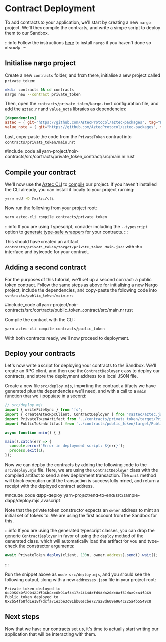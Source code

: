 # Contract Deployment

To add contracts to your application, we'll start by creating a new `nargo` project. We'll then compile the contracts, and write a simple script to deploy them to our Sandbox.

:::info
Follow the instructions [here](../../getting_started/noir_contracts.md) to install `nargo` if you haven't done so already.
:::

## Initialise nargo project

Create a new `contracts` folder, and from there, initialise a new project called `private_token`:

```sh
mkdir contracts && cd contracts
nargo new --contract private_token
```

Then, open the `contracts/private_token/Nargo.toml` configuration file, and add the `aztec.nr` and `value_note` libraries as dependencies:

```toml
[dependencies]
aztec = { git="https://github.com/AztecProtocol/aztec-packages", tag="master", directory="yarn-project/noir-libs/noir-aztec" }
value_note = { git="https://github.com/AztecProtocol/aztec-packages", tag="master", directory="yarn-project/noir-libs/value-note" }
```

Last, copy-paste the code from the `PrivateToken` contract into `contracts/private_token/main.nr`:

#include_code all yarn-project/noir-contracts/src/contracts/private_token_contract/src/main.nr rust

## Compile your contract

We'll now use the [Aztec CLI](../../cli/main.md) to [compile](../../contracts/compiling.md) our project. If you haven't installed the CLI already, you can install it locally to your project running:

```sh
yarn add -D @aztec/cli
```

Now run the following from your project root:

```sh
yarn aztec-cli compile contracts/private_token
```

:::info
If you are using Typescript, consider including the `--typescript` option to [generate type-safe wrappers](../../contracts/compiling.md#typescript-interfaces) for your contracts.
:::

This should have created an artifact `contracts/private_token/target/private_token-Main.json` with the interface and bytecode for your contract.

## Adding a second contract

For the purposes of this tutorial, we'll set up a second contract: a public token contract. Follow the same steps as above for initialising a new Nargo project, include the dependencies, and copy-paste the following code into `contracts/public_token/main.nr`:

#include_code all yarn-project/noir-contracts/src/contracts/public_token_contract/src/main.nr rust

Compile the contract with the CLI:

```sh
yarn aztec-cli compile contracts/public_token
```

With both contracts ready, we'll now proceed to deployment.

## Deploy your contracts

Let's now write a script for deploying your contracts to the Sandbox. We'll create an RPC client, and then use the `ContractDeployer` class to deploy our contracts, and store the deployment address to a local JSON file.

Create a new file `src/deploy.mjs`, importing the contract artifacts we have generated plus the dependencies we'll need, and with a call to a `main` function that we'll populate in a second:

```js
// src/deploy.mjs
import { writeFileSync } from 'fs';
import { createAztecRpcClient, ContractDeployer } from '@aztec/aztec.js';
import PrivateTokenArtifact from '../contracts/private_token/target/PrivateToken.json' assert { type: 'json' };
import PublicTokenArtifact from '../contracts/public_token/target/PublicToken.json' assert { type: 'json' };

async function main() { }

main().catch(err => {
  console.error(`Error in deployment script: ${err}`);
  process.exit(1);
});
```

Now we can deploy the contracts by adding the following code to the `src/deploy.mjs` file. Here, we are using the `ContractDeployer` class with the compiled artifact to send a new deployment transaction. The `wait` method will block execution until the transaction is successfully mined, and return a receipt with the deployed contract address. 

#include_code dapp-deploy yarn-project/end-to-end/src/sample-dapp/deploy.mjs javascript

Note that the private token constructor expects an `owner` address to mint an initial set of tokens to. We are using the first account from the Sandbox for this.

:::info
If you are using the generated typescript classes, you can drop the generic `ContractDeployer` in favor of using the `deploy` method of the generated class, which will automatically load the artifact for you and type-check the constructor arguments:

```typescript
await PrivateToken.deploy(client, 100n, owner.address).send().wait();
```
:::

Run the snippet above as `node src/deploy.mjs`, and you should see the following output, along with a new `addresses.json` file in your project root:

```text
Private token deployed to 0x2950b0f290422ff86b8ee8b91af4417e1464ddfd9dda26de8af52dac9ea4f869
Public token deployed to 0x2b54f68fd1e18f7dcfa71e3be3c91bb06ecbe727a28d609e964c225a4b5549c8
```
## Next steps

Now that we have our contracts set up, it's time to actually start writing our application that will be interacting with them. 